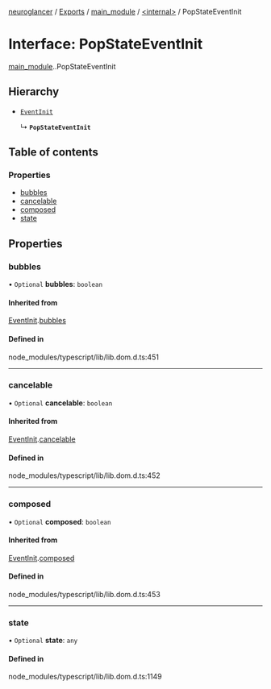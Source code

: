 [neuroglancer](../README.md) / [Exports](../modules.md) / [main\_module](../modules/main_module.md) / [<internal\>](../modules/main_module._internal_.md) / PopStateEventInit

# Interface: PopStateEventInit

[main_module](../modules/main_module.md).[<internal>](../modules/main_module._internal_.md).PopStateEventInit

## Hierarchy

- [`EventInit`](main_module._internal_.EventInit.md)

  ↳ **`PopStateEventInit`**

## Table of contents

### Properties

- [bubbles](main_module._internal_.PopStateEventInit.md#bubbles)
- [cancelable](main_module._internal_.PopStateEventInit.md#cancelable)
- [composed](main_module._internal_.PopStateEventInit.md#composed)
- [state](main_module._internal_.PopStateEventInit.md#state)

## Properties

### bubbles

• `Optional` **bubbles**: `boolean`

#### Inherited from

[EventInit](main_module._internal_.EventInit.md).[bubbles](main_module._internal_.EventInit.md#bubbles)

#### Defined in

node_modules/typescript/lib/lib.dom.d.ts:451

___

### cancelable

• `Optional` **cancelable**: `boolean`

#### Inherited from

[EventInit](main_module._internal_.EventInit.md).[cancelable](main_module._internal_.EventInit.md#cancelable)

#### Defined in

node_modules/typescript/lib/lib.dom.d.ts:452

___

### composed

• `Optional` **composed**: `boolean`

#### Inherited from

[EventInit](main_module._internal_.EventInit.md).[composed](main_module._internal_.EventInit.md#composed)

#### Defined in

node_modules/typescript/lib/lib.dom.d.ts:453

___

### state

• `Optional` **state**: `any`

#### Defined in

node_modules/typescript/lib/lib.dom.d.ts:1149
